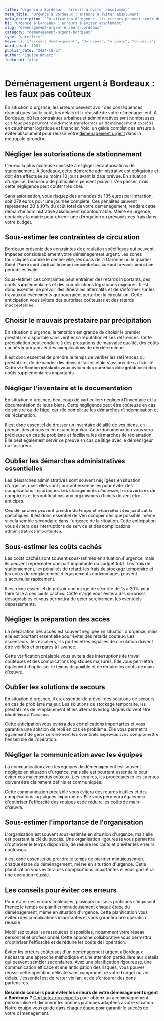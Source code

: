 ```yaml
---
title: "Urgence à Bordeaux : erreurs à éviter absolument"
meta_title: "Urgence à Bordeaux : erreurs à éviter absolument"
meta_description: "En situation d'urgence, les erreurs peuvent avoir des conséquences dramatiques sur le coût, les délais et la réussite de votre déménagement. À Bordeau."
h1: "Urgence à Bordeaux : erreurs à éviter absolument"
slug: "demenagement-urgent-erreurs-bordeaux"
category: "demenagement-urgent-bordeaux"
type: "satellite"
keywords: ["erreurs déménagement", "Bordeaux", "urgence", "conseils"]
word_count: 1081
publish_date: "2024-10-27"
author: "Équipe Moverz"
featured: false
---
```



# Déménagement urgent à Bordeaux : les faux pas coûteux

En situation d'urgence, les erreurs peuvent avoir des conséquences dramatiques sur le coût, les délais et la réussite de votre déménagement. À Bordeaux, où les contraintes urbaines et administratives sont nombreuses, ces faux pas peuvent rapidement transformer un déménagement express en cauchemar logistique et financier. Voici un guide complet des erreurs à éviter absolument pour réussir votre [déménagement urgent](/blog/demenagement-entreprise-bordeaux/demenagement-entreprise-bordeaux-guide) dans la métropole girondine.

## Négliger les autorisations de stationnement

L'erreur la plus coûteuse consiste à négliger les autorisations de stationnement. À Bordeaux, cette démarche administrative est obligatoire et doit être effectuée au moins 10 jours avant la date prévue. En situation d'urgence, beaucoup de particuliers pensent pouvoir s'en passer, mais cette négligence peut coûter très cher.

Sans autorisation, vous risquez des amendes de 135 euros par infraction, soit 270 euros pour une journée complète. Ces pénalités peuvent représenter 20 à 30% du coût total de votre déménagement, rendant cette démarche administrative absolument incontournable. Même en urgence, contactez la mairie pour obtenir une dérogation ou prévoyez ces frais dans votre budget.

## Sous-estimer les contraintes de circulation

Bordeaux présente des contraintes de circulation spécifiques qui peuvent impacter considérablement votre déménagement urgent. Les zones touristiques comme le centre-ville, les quais de la Garonne ou le quartier Saint-Pierre sont particulièrement encombrées, surtout le week-end et en période estivale.

Sous-estimer ces contraintes peut entraîner des retards importants, des coûts supplémentaires et des complications logistiques majeures. Il est donc essentiel de prévoir des itinéraires alternatifs et de s'informer sur les travaux ou événements qui pourraient perturber la circulation. Cette anticipation vous évitera des surprises coûteuses et des retards inacceptables.

## Choisir le mauvais prestataire par précipitation

En situation d'urgence, la tentation est grande de choisir le premier prestataire disponible sans vérifier sa réputation et ses références. Cette précipitation peut conduire à des prestations de mauvaise qualité, des coûts cachés importants et des complications de dernière minute.

Il est donc essentiel de prendre le temps de vérifier les références du prestataire, de demander des devis détaillés et de s'assurer de sa fiabilité. Cette vérification préalable vous évitera des surprises désagréables et des coûts supplémentaires importants.

## Négliger l'inventaire et la documentation

En situation d'urgence, beaucoup de particuliers négligent l'inventaire et la documentation de leurs biens. Cette négligence peut être coûteuse en cas de sinistre ou de litige, car elle complique les démarches d'indemnisation et de réclamation.

Il est donc essentiel de dresser un inventaire détaillé de vos biens, en prenant des photos et en notant leur état. Cette documentation vous sera précieuse en cas de problème et facilitera les démarches de réclamation. Elle peut également servir de preuve en cas de litige avec le déménageur ou l'assureur.

## Oublier les démarches administratives essentielles

Les démarches administratives sont souvent négligées en situation d'urgence, mais elles sont pourtant essentielles pour éviter des complications importantes. Les changements d'adresse, les ouvertures de compteurs et les notifications aux organismes officiels doivent être anticipés.

Ces démarches peuvent prendre du temps et nécessitent des justificatifs spécifiques. Il est donc essentiel de s'en occuper dès que possible, même si cela semble secondaire dans l'urgence de la situation. Cette anticipation vous évitera des interruptions de service et des complications administratives importantes.

## Sous-estimer les coûts cachés

Les coûts cachés sont souvent sous-estimés en situation d'urgence, mais ils peuvent représenter une part importante du budget total. Les frais de stationnement, les pénalités de retard, les frais de stockage temporaire et les coûts de remplacement d'équipements endommagés peuvent s'accumuler rapidement.

Il est donc essentiel de prévoir une marge de sécurité de 15 à 20% pour faire face à ces coûts cachés. Cette marge vous évitera des surprises désagréables et vous permettra de gérer sereinement les éventuels dépassements.

## Négliger la préparation des accès

La préparation des accès est souvent négligée en situation d'urgence, mais elle est pourtant essentielle pour éviter des retards coûteux. Les ascenseurs, les escaliers, les portes et les espaces de circulation doivent être vérifiés et préparés à l'avance.

Cette vérification préalable vous évitera des interruptions de travail coûteuses et des complications logistiques majeures. Elle vous permettra également d'optimiser le temps disponible et de réduire les coûts de main-d'œuvre.

## Oublier les solutions de secours

En situation d'urgence, il est essentiel de prévoir des solutions de secours en cas de problème majeur. Les solutions de stockage temporaire, les prestataires de remplacement et les alternatives logistiques doivent être identifiées à l'avance.

Cette anticipation vous évitera des complications importantes et vous garantira une solution de repli en cas de problème. Elle vous permettra également de gérer sereinement les éventuels imprévus sans compromettre l'ensemble de l'opération.

## Négliger la communication avec les équipes

La communication avec les équipes de déménagement est souvent négligée en situation d'urgence, mais elle est pourtant essentielle pour éviter des malentendus coûteux. Les horaires, les procédures et les attentes doivent être clairement définis et communiqués.

Cette communication préalable vous évitera des retards inutiles et des complications logistiques importantes. Elle vous permettra également d'optimiser l'efficacité des équipes et de réduire les coûts de main-d'œuvre.

## Sous-estimer l'importance de l'organisation

L'organisation est souvent sous-estimée en situation d'urgence, mais elle est pourtant la clé du succès. Une organisation rigoureuse vous permettra d'optimiser le temps disponible, de réduire les coûts et d'éviter les erreurs coûteuses.

Il est donc essentiel de prendre le temps de planifier minutieusement chaque étape du déménagement, même en situation d'urgence. Cette planification vous évitera des complications importantes et vous garantira une opération réussie.

## Les conseils pour éviter ces erreurs

Pour éviter ces erreurs coûteuses, plusieurs conseils pratiques s'imposent. Prenez le temps de planifier minutieusement chaque étape du déménagement, même en situation d'urgence. Cette planification vous évitera des complications importantes et vous garantira une opération réussie.

Mobilisez toutes les ressources disponibles, notamment votre réseau personnel et professionnel. Cette approche collaborative vous permettra d'optimiser l'efficacité et de réduire les coûts de l'opération.

Éviter les erreurs coûteuses d'un déménagement urgent à Bordeaux nécessite une approche méthodique et une attention particulière aux détails qui peuvent sembler secondaires. Avec une planification rigoureuse, une communication efficace et une anticipation des risques, vous pouvez réussir cette opération délicate sans compromettre votre budget ou vos délais. L'essentiel est de rester vigilant et de s'entourer des bons partenaires.

**Besoin de conseils pour éviter les erreurs de votre déménagement urgent à Bordeaux ?** [Contactez nos experts](/contact) pour obtenir un accompagnement personnalisé et découvrir les bonnes pratiques adaptées à votre situation. Notre équipe vous guide dans chaque étape pour garantir le succès de votre déménagement.
